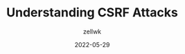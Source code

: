 ---
author: zellwk
date: 2022-05-29
permalink: false
publisher: thepracticaldev
tags:
  - security
target_url: https://dev.to/zellwk/understanding-csrf-attacks-36ao
title: Understanding CSRF Attacks
---